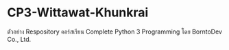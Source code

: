 # CP3-Wittawat-Khunkrai
ตัวอย่าง Respository คอร์สเรียน Complete Python 3 Programming โดย BorntoDev Co., Ltd.
